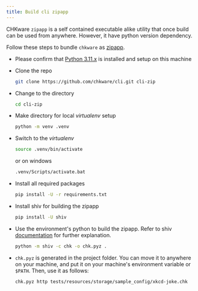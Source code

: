 ```yaml
---
title: Build cli zipapp
---
```


CHKware `zipapp` is a self contained executable alike utility that once build can be used from anywhere. However, it have python version dependency.

Follow these steps to bundle `chkware` as [zipapp](https://docs.python.org/3/library/zipapp.html).

- Please confirm that [Python 3.11.x](https://www.python.org/downloads) is installed and setup on this machine

- Clone the repo

    ```bash
    git clone https://github.com/chkware/cli.git cli-zip
    ```
  
- Change to the directory

    ```bash
    cd cli-zip
    ```

- Make directory for local _virtualenv_ setup

    ```bash
    python -m venv .venv
    ```

- Switch to the _virtualenv_

    ```bash
    source .venv/bin/activate
    ```

    or on windows

    ```bash
    .venv/Scripts/activate.bat
    ```

- Install all required packages

    ```bash
    pip install -U -r requirements.txt
    ```

- Install shiv for building the zipapp

    ```bash
    pip install -U shiv
    ```
  
- Use the environment's python to build the zipapp. Refer to shiv [documentation](https://shiv.readthedocs.io/en/latest/#:~:text=let%E2%80%99s%20break%20this%20command%20down%2C) for further explanation.

    ```bash
    python -m shiv -c chk -o chk.pyz .
    ```

- `chk.pyz` is generated in the project folder. You can move it to anywhere on your machine, and put it on your machine's environment variable or `$PATH`. Then, use it as follows:

    ```bash
    chk.pyz http tests/resources/storage/sample_config/xkcd-joke.chk
    ```
